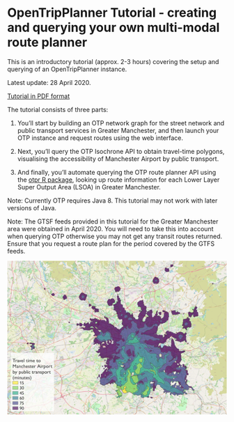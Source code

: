 # OpenTripPlanner Tutorial - creating and querying your own multi-modal route planner

This is an introductory tutorial (approx. 2-3 hours) covering the setup and querying of an OpenTripPlanner instance.

Latest update: 28 April 2020.

[Tutorial in PDF format](https://github.com/marcusyoung/otp-tutorial/blob/master/intro-otp.pdf)

The tutorial consists of three parts:

1. You’ll start by building an OTP network graph for the street network and public transport services
in Greater Manchester, and then launch your OTP instance and request routes using the web
interface.

2. Next, you’ll query the OTP Isochrone API to obtain travel-time polygons, visualising the accessibility
of Manchester Airport by public transport.

3. And finally, you’ll automate querying the OTP route planner API using the [otpr R package](https://github.com/marcusyoung/otpr), looking up route information for each Lower Layer Super Output Area (LSOA) in Greater Manchester.

Note: Currently OTP requires Java 8. This tutorial may not work with later versions of Java.

Note: The GTSF feeds provided in this tutorial for the Greater Manchester area were obtained in April 2020. You will need to take this into account when querying OTP otherwise you may not get any transit routes returned. Ensure that you request a route plan for the period covered by the GTFS feeds.

![](images/airport-isochrone-readme.png)


